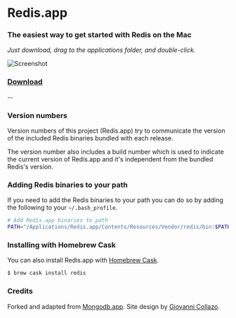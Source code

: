 # Redis.app

### The easiest way to get started with Redis on the Mac

*Just download, drag to the applications folder, and double-click.*

![Screenshot](https://jpadilla.github.io/redisapp/assets/img/screenshot.png)

### [Download](http://jpadilla.github.io/redisapp)

--

### Version numbers

Version numbers of this project (Redis.app) try to communicate the version of the included Redis binaries bundled with each release.

The version number also includes a build number which is used to indicate the current version of Redis.app and it's independent from the bundled Redis's version.

### Adding Redis binaries to your path

If you need to add the Redis binaries to your path you can do so by adding the following to your `~/.bash_profile`.

```bash
# Add Redis.app binaries to path
PATH="/Applications/Redis.app/Contents/Resources/Vendor/redis/bin:$PATH"
```

### Installing with Homebrew Cask

You can also install Redis.app with [Homebrew Cask](http://caskroom.io/).

```bash
$ brew cask install redis
```

### Credits

Forked and adapted from [Mongodb.app](https://github.com/gcollazo/mongodbapp). Site design by [Giovanni Collazo](https://twitter.com/gcollazo).
